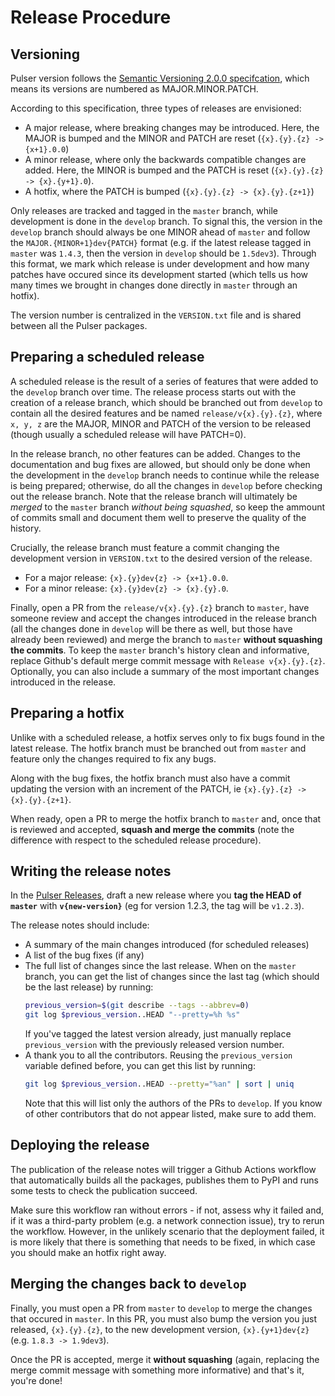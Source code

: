 # Release Procedure

## Versioning

Pulser version follows the [Semantic Versioning 2.0.0 specifcation](https://semver.org/spec/v2.0.0.html), which means its versions are numbered as MAJOR.MINOR.PATCH.

According to this specification, three types of releases are envisioned:

- A major release, where breaking changes may be introduced. Here, the MAJOR is bumped and the MINOR and PATCH are reset (`{x}.{y}.{z} -> {x+1}.0.0`)
- A minor release, where only the backwards compatible changes are added. Here, the MINOR is bumped and the PATCH is reset (`{x}.{y}.{z} -> {x}.{y+1}.0`).
- A hotfix, where the PATCH is bumped (`{x}.{y}.{z} -> {x}.{y}.{z+1}`)

Only releases are tracked and tagged in the `master` branch, while development is done in the `develop` branch. To signal this, the version in the `develop` branch should always be one MINOR ahead of `master` and follow the `MAJOR.{MINOR+1}dev{PATCH}` format (e.g. if the latest release tagged in `master` was `1.4.3`, then the version in `develop` should be `1.5dev3`). Through this format, we mark which release is under development and how many patches have occured since its development started (which tells us how many times we brought in changes done directly in `master` through an hotfix).

The version number is centralized in the `VERSION.txt` file and is shared between all the Pulser packages.

## Preparing a scheduled release

A scheduled release is the result of a series of features that were added to the `develop` branch over time. The release process starts out with the creation of a release branch, which should be branched out from `develop` to contain all the desired features and be named `release/v{x}.{y}.{z}`, where `x, y, z` are the MAJOR, MINOR and PATCH of the version to be released (though usually a scheduled release will have PATCH=0).

In the release branch, no other features can be added. Changes to the documentation and bug fixes are allowed, but should only be done when the development in the `develop` branch needs to continue while the release is being prepared; otherwise, do all the changes in `develop` before checking out the release branch. Note that the release branch will ultimately be *merged* to the `master` branch *without being squashed*, so keep the ammount of commits small and document them well to preserve the quality of the history.

Crucially, the release branch must feature a commit changing the development version in `VERSION.txt` to the desired version of the release.

- For a major release: `{x}.{y}dev{z} -> {x+1}.0.0`.
- For a minor release: `{x}.{y}dev{z} -> {x}.{y}.0`.

Finally, open a PR from the `release/v{x}.{y}.{z}` branch to `master`, have someone review and accept the changes introduced in the release branch (all the changes done in `develop` will be there as well, but those have already been reviewed) and merge the branch to `master` **without squashing the commits**. To keep the `master` branch's history clean and informative, replace Github's default merge commit message with `Release v{x}.{y}.{z}`. Optionally, you can also include a summary of the most important changes introduced in the release.


## Preparing a hotfix

Unlike with a scheduled release, a hotfix serves only to fix bugs found in the latest release. The hotfix branch must be branched out from `master` and feature only the changes required to fix any bugs.

Along with the bug fixes, the hotfix branch must also have a commit updating the version with an increment of the PATCH, ie `{x}.{y}.{z} -> {x}.{y}.{z+1}`.

When ready, open a PR to merge the hotfix branch to `master` and, once that is reviewed and accepted, **squash and merge the commits** (note the difference with respect to the scheduled release procedure).


## Writing the release notes

In the [Pulser Releases](https://github.com/pasqal-io/Pulser/releases), draft a new release where you **tag the HEAD of `master`** with **`v{new-version}`** (eg for version 1.2.3, the tag will be `v1.2.3`).

The release notes should include:

- A summary of the main changes introduced (for scheduled releases)
- A list of the bug fixes (if any)
- The full list of changes since the last release. When on the `master` branch, you can get the list of changes since the last tag (which should be the last release) by running:
    ```bash
    previous_version=$(git describe --tags --abbrev=0)
    git log $previous_version..HEAD "--pretty=%h %s"
    ```
    If you've tagged the latest version already, just manually replace `previous_version` with the previously released version number.
- A thank you to all the contributors. Reusing the `previous_version` variable defined before, you can get this list by running:
    ```bash
    git log $previous_version..HEAD --pretty="%an" | sort | uniq
    ```
    Note that this will list only the authors of the PRs to `develop`. If you know of other contributors that do not appear listed, make sure to add them.


## Deploying the release

The publication of the release notes will trigger a Github Actions workflow that automatically builds all the packages, publishes them to PyPI and runs some tests to check the publication succeed.

Make sure this workflow ran without errors - if not, assess why it failed and, if it was a third-party problem (e.g. a network connection issue), try to rerun the workflow.
However, in the unlikely scenario that the deployment failed, it is more likely that there is something that needs to be fixed, in which case you should make an hotfix right away.


## Merging the changes back to `develop`

Finally, you must open a PR from `master` to `develop` to merge the changes that occured in `master`. In this PR, you must also bump the version you just released, `{x}.{y}.{z}`, to the new development version, `{x}.{y+1}dev{z}` (e.g. `1.8.3 -> 1.9dev3`).

Once the PR is accepted, merge it **without squashing** (again, replacing the merge commit message with something more informative) and that's it, you're done!